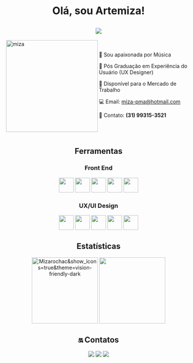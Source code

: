 
 <h1 align="center"> Olá, sou Artemiza!</h1>
 
<h2 align="center">
<img src="https://readme-typing-svg.demolab.com?font=Fira+Code&pause=1000&color=1C6B94&center=true&vCenter=true&width=500&lines=+UX/Designer-Front-End"/> 
</h2>

<img align="left" width="250" alt="miza" src="https://user-images.githubusercontent.com/88461178/208158345-2df85e01-77cc-479e-897f-b52c84d8f76e.gif"/>

<br>

 🎼  Sou apaixonada por Música

 🏫  Pós Graduação em Experiência do Usuário (UX Designer)

 🚀    Disponível para o Mercado de Trabalho
 
 💻    Email: miza-pma@hotmail.com    
 
 📱    Contato: **(31) 99315-3521**


<br></bh>
<br>

<h2 align="center">Ferramentas</h2>

<h3 align="center">Front End</h3>
  <p align="center">
    <img height="40" width="40" src="https://cdn.simpleicons.org/html5/1C6B94"/> 
    <img height="40" width="40" src="https://cdn.simpleicons.org/css/1C6B94" /> 
    <img height="40" width="40" src="https://cdn.simpleicons.org/javascript/1C6B94"/> 
    <img height="40" width="40" src="https://cdn.simpleicons.org/bootstrap/1C6B94"/>
    <img height="40" width="40" src="https://cdn.simpleicons.org/jquery/1C6B94"/>
   </p>


<h3 align="center">UX/UI Design </h3>
  <p align="center">
     <img height="40" width="40" src="https://cdn.simpleicons.org/figma/1C6B94"/>
     <img height="40" width="40" src="https://cdn.simpleicons.org/framer/1C6B94"/>    
     <img height="40" width="40" src="https://cdn.simpleicons.org/github/1C6B94"/>
     <img height="40" width="40" src="https://cdn.simpleicons.org/trello/1C6B94"/>
     <img height="40" width="40" src="https://cdn.simpleicons.org/notion/1C6B94"/>
  
  </p>

<h2 align="center">Estatísticas</h2>

<div align="center">
<img height="180em" src="https://github-readme-stats.vercel.app/api?username=Mizarocha&show_icons=true&theme=vision-friendly-dark" alt="Mizarochac&show_icons=true&theme=vision-friendly-dark" alt="Mizarocha's stats"/> 
<img height="180em" src="https://github-readme-stats.vercel.app/api/top-langs/?username=Mizarocha&layout=compact&langs_count=7&theme=vision-friendly-dark"/>
 </di>
 
 <br>
 
## 🔛 Contatos

  <a href="https://www.linkedin.com/in/artemiza-rocha/a" target="_blank"><img src="https://img.shields.io/badge/-LinkedIn-%230077B5?style=for-the-badge&logo=linkedin&logoColor=white" target="_blank"></a> 
  <a href="https://github.com/Mizarocha" target="_blank"><img src="https://img.shields.io/badge/-GITHUB-080707?style=for-the-badge&logo=github&logoColor=white" target="_blank"></a>
   <a href="https://www.behance.net/artemizarocha" target="_blank"><img src="https://img.shields.io/badge/-Behance-E52b86?style=for-the-badge&logo=bahance&logoColor=white" target="_blank"></a>

<br><br>
 
